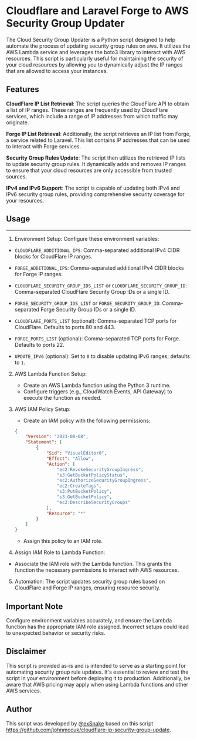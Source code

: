 # Cloudflare and Laravel Forge to AWS Security Group Updater
The Cloud Security Group Updater is a Python script designed to help automate the process of updating security group rules on aws. It utilizes the AWS Lambda service and leverages the boto3 library to interact with AWS resources. This script is particularly useful for maintaining the security of your cloud resources by allowing you to dynamically adjust the IP ranges that are allowed to access your instances.
## Features

**CloudFlare IP List Retrieval**: The script queries the CloudFlare API to obtain a list of IP ranges. These ranges are frequently used by CloudFlare services, which include a range of IP addresses from which traffic may originate.

**Forge IP List Retrieval**: Additionally, the script retrieves an IP list from Forge, a service related to Laravel. This list contains IP addresses that can be used to interact with Forge services.

**Security Group Rules Update**: The script then utilizes the retrieved IP lists to update security group rules. It dynamically adds and removes IP ranges to ensure that your cloud resources are only accessible from trusted sources.

**IPv4 and IPv6 Support**: The script is capable of updating both IPv4 and IPv6 security group rules, providing comprehensive security coverage for your resources.



## Usage
-----

1.  Environment Setup: Configure these environment variables:

-   `CLOUDFLARE_ADDITIONAL_IPS`: Comma-separated additional IPv4 CIDR blocks for CloudFlare IP ranges.

-   `FORGE_ADDITIONAL_IPS`: Comma-separated additional IPv4 CIDR blocks for Forge IP ranges.

-   `CLOUDFLARE_SECURITY_GROUP_IDS_LIST` or `CLOUDFLARE_SECURITY_GROUP_ID`: Comma-separated CloudFlare Security Group IDs or a single ID.

-   `FORGE_SECURITY_GROUP_IDS_LIST` or `FORGE_SECURITY_GROUP_ID`: Comma-separated Forge Security Group IDs or a single ID.

-   `CLOUDFLARE_PORTS_LIST` (optional): Comma-separated TCP ports for CloudFlare. Defaults to ports 80 and 443.

-   `FORGE_PORTS_LIST` (optional): Comma-separated TCP ports for Forge. Defaults to ports 22.

-   `UPDATE_IPV6` (optional): Set to `0` to disable updating IPv6 ranges; defaults to `1`.

2.  AWS Lambda Function Setup:

    -   Create an AWS Lambda function using the Python 3 runtime.
    -   Configure triggers (e.g., CloudWatch Events, API Gateway) to execute the function as needed.
3.  AWS IAM Policy Setup:

    -   Create an IAM policy with the following permissions:


    ```json
    {
        "Version": "2023-08-08",
        "Statement": [
            {
                "Sid": "VisualEditor0",
                "Effect": "Allow",
                "Action": [
                    "ec2:RevokeSecurityGroupIngress",
                    "s3:GetBucketPolicyStatus",
                    "ec2:AuthorizeSecurityGroupIngress",
                    "ec2:CreateTags",
                    "s3:PutBucketPolicy",
                    "s3:GetBucketPolicy",
                    "ec2:DescribeSecurityGroups"
                ],
                "Resource": "*"
            }
        ]
    }
    ```

    -   Assign this policy to an IAM role.
4.  Assign IAM Role to Lambda Function:

 - Associate the IAM role with the Lambda function. This grants the function the necessary permissions to interact with AWS resources.
5.  Automation: The script updates security group rules based on CloudFlare and Forge IP ranges, ensuring resource security.
## Important Note

Configure environment variables accurately, and ensure the Lambda function has the appropriate IAM role assigned. Incorrect setups could lead to unexpected behavior or security risks.
## Disclaimer

This script is provided as-is and is intended to serve as a starting point for automating security group rule updates. It's essential to review and test the script in your environment before deploying it to production. Additionally, be aware that AWS pricing may apply when using Lambda functions and other AWS services.


## Author

This script was developed by [@exSnake](https://www.github.com/exSnake) based on this script https://github.com/johnmccuk/cloudflare-ip-security-group-update.


